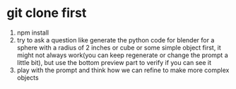 # git clone first
1. npm install
2. try to ask a question like generate the python code for blender for a sphere with a radius of 2 inches or cube or some simple object first, it might not always work(you can keep regenerate or change the prompt a little bit), but use the bottom preview part to verify if you can see it
3. play with the prompt and think how we can refine to make more complex objects